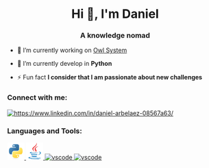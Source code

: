 <h1 align="center">Hi 👋, I'm Daniel</h1>
<h3 align="center">A knowledge nomad</h3>

- 🔭 I’m currently working on [Owl System](https://github.com/HammerDev99/Owl_System)

- 🌱 I’m currently develop in **Python**

- ⚡ Fun fact **I consider that I am passionate about new challenges**

<h3 align="left">Connect with me:</h3>
<p align="left">
<a href="https://www.linkedin.com/in/daniel-arbelaez-08567a63/" target="blank"><img align="center" src="https://raw.githubusercontent.com/rahuldkjain/github-profile-readme-generator/master/src/images/icons/Social/linked-in-alt.svg" alt="https://www.linkedin.com/in/daniel-arbelaez-08567a63/" height="30" width="40" /></a>
</p>

<h3 align="left">Languages and Tools:</h3>
<p align="left"> 
  <a href="https://www.python.org" target="_blank" rel="noreferrer"> <img src="https://raw.githubusercontent.com/devicons/devicon/master/icons/python/python-original.svg" alt="python" width="40" height="40"/> </a> 
  <a href="https://www.java.com" target="_blank" rel="noreferrer"> <img src="https://raw.githubusercontent.com/devicons/devicon/master/icons/java/java-original.svg" alt="java" width="40" height="40"/> </a> 
  <a href="" target="_blank" rel="noreferrer"> <img src="https://cdn.jsdelivr.net/gh/devicons/devicon@v2.15.1/devicon.min.css" alt="vscode" width="40" heigth="40"/> </a>
  <a href="" target="_blank" rel="noreferrer"> <img src="" alt="vscode" width="40" heigth="40"/> </a>
  
</p>

